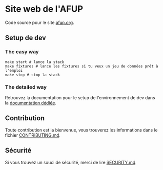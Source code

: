 # Site web de l'AFUP

Code source pour le site [afup.org](https://afup.org).

## Setup de dev

### The easy way

```
make start # lance la stack
make fixtures # lance les fixtures si tu veux un jeu de données prêt à l'emploi
make stop # stop la stack
```

### The detailed way
Retrouvez la documentation pour le setup de l'environnement de dev dans la [documentation dédiée](./doc/dev-setup.md).

## Contribution

Toute contribution est la bienvenue, vous trouverez les informations dans le fichier [CONTRIBUTING.md](./CONTRIBUTING.md).

## Sécurité

Si vous trouvez un souci de sécurité, merci de lire [SECURITY.md](./SECURITY.md).
